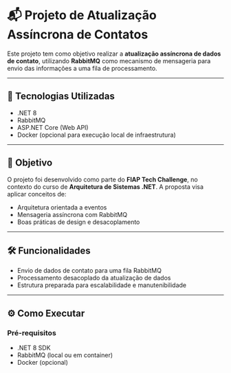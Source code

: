# 📬 Projeto de Atualização Assíncrona de Contatos

Este projeto tem como objetivo realizar a **atualização assíncrona de dados de contato**, utilizando **RabbitMQ** como mecanismo de mensageria para envio das informações a uma fila de processamento.

---

## 🚀 Tecnologias Utilizadas

- .NET 8
- RabbitMQ
- ASP.NET Core (Web API)
- Docker (opcional para execução local de infraestrutura)

---

## 🧩 Objetivo

O projeto foi desenvolvido como parte do **FIAP Tech Challenge**, no contexto do curso de **Arquitetura de Sistemas .NET**. A proposta visa aplicar conceitos de:

- Arquitetura orientada a eventos
- Mensageria assíncrona com RabbitMQ
- Boas práticas de design e desacoplamento

---

## 🛠️ Funcionalidades

- Envio de dados de contato para uma fila RabbitMQ
- Processamento desacoplado da atualização de dados
- Estrutura preparada para escalabilidade e manutenibilidade

---

## ⚙️ Como Executar

### Pré-requisitos

- .NET 8 SDK
- RabbitMQ (local ou em container)
- Docker (opcional)
